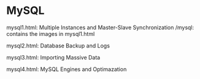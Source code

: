 # MySQL

mysql1.html: Multiple Instances and Master-Slave Synchronization
/mysql: contains the images in mysql1.html

mysql2.html: Database Backup and Logs

mysql3.html: Importing Massive Data

mysql4.html: MySQL Engines and Optimazation
